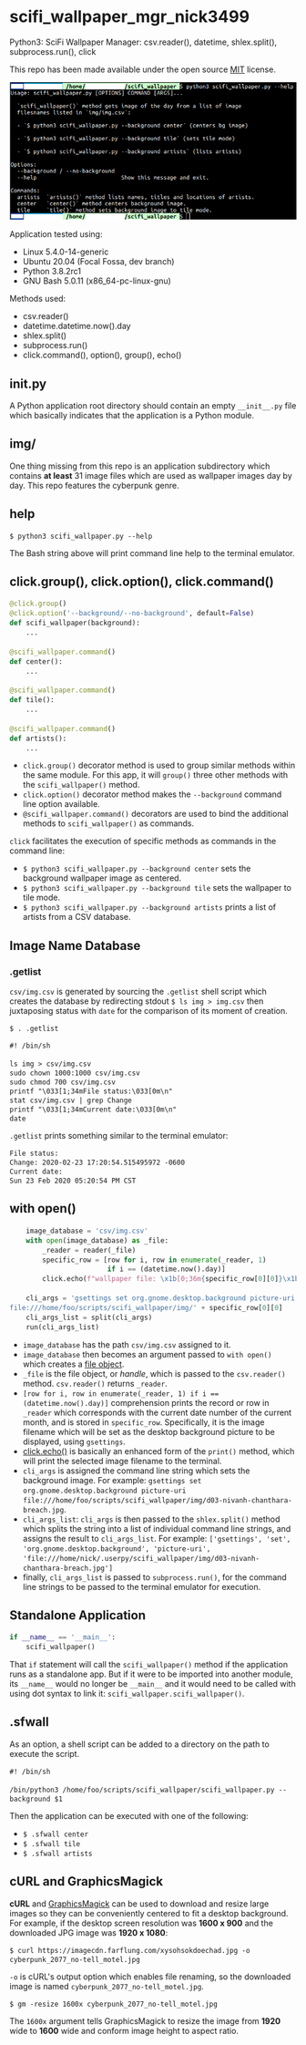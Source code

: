 # scifi_wallpaper_mgr_nick3499
Python3: SciFi Wallpaper Manager: csv.reader(), datetime, shlex.split(), subprocess.run(), click

This repo has been made available under the open source [MIT](https://opensource.org/licenses/MIT) license.

![screen capture](screen_capture.png)

Application tested using:
- Linux 5.4.0-14-generic
- Ubuntu 20.04 (Focal Fossa, dev branch)
- Python 3.8.2rc1
- GNU Bash 5.0.11 (x86_64-pc-linux-gnu)

Methods used:
- csv.reader()
- datetime.datetime.now().day
- shlex.split()
- subprocess.run()
- click.command(), option(), group(), echo()

## __init__.py

A Python application root directory should contain an empty `__init__.py` file which basically indicates that the application is a Python module.

## img/

One thing missing from this repo is an application subdirectory which contains **at least** 31 image files which are used as wallpaper images day by day. This repo features the cyberpunk genre.

## help

```shell
$ python3 scifi_wallpaper.py --help
```

The Bash string above will print command line help to the terminal emulator.

## click.group(), click.option(), click.command()

```python
@click.group()
@click.option('--background/--no-background', default=False)
def scifi_wallpaper(background):
    ...

@scifi_wallpaper.command()
def center():
    ...

@scifi_wallpaper.command()
def tile():
    ...

@scifi_wallpaper.command()
def artists():
    ...
```

- `click.group()` decorator method is used to group similar methods within the same module. For this app, it will `group()` three other methods with the `scifi_wallpaper()` method.
- `click.option()` decorator method makes the `--background` command line option available.
- `@scifi_wallpaper.command()` decorators are used to bind the additional methods to `scifi_wallpaper()` as commands.

`click` facilitates the execution of specific methods as commands in the command line:

- `$ python3 scifi_wallpaper.py --background center` sets the background wallpaper image as centered.
- `$ python3 scifi_wallpaper.py --background tile` sets the wallpaper to tile mode.
- `$ python3 scifi_wallpaper.py --background artists` prints a list of artists from a CSV database.

## Image Name Database

### .getlist

`csv/img.csv` is generated by sourcing the `.getlist` shell script which creates the database by redirecting stdout `$ ls img > img.csv` then juxtaposing status with `date` for the comparison of its moment of creation.

```shell
$ . .getlist
```

```shell
#! /bin/sh

ls img > csv/img.csv
sudo chown 1000:1000 csv/img.csv
sudo chmod 700 csv/img.csv
printf "\033[1;34mFile status:\033[0m\n"
stat csv/img.csv | grep Change
printf "\033[1;34mCurrent date:\033[0m\n"
date
```

`.getlist` prints something similar to the terminal emulator:

```shell
File status:
Change: 2020-02-23 17:20:54.515495972 -0600
Current date:
Sun 23 Feb 2020 05:20:54 PM CST
```

## with open()

```python
    image_database = 'csv/img.csv'
    with open(image_database) as _file:
        _reader = reader(_file)
        specific_row = [row for i, row in enumerate(_reader, 1)
                        if i == (datetime.now().day)]
        click.echo(f"wallpaper file: \x1b[0;36m{specific_row[0][0]}\x1b[0m")

    cli_args = 'gsettings set org.gnome.desktop.background picture-uri \
file:///home/foo/scripts/scifi_wallpaper/img/' + specific_row[0][0]
    cli_args_list = split(cli_args)
    run(cli_args_list)
```

- `image_database` has the path `csv/img.csv` assigned to it.
- `image_database` then becomes an argument passed to `with open()` which creates a [file object](https://www.programiz.com/python-programming/file-operation#open).
- `_file` is the file object, or _handle_, which is passed to the `csv.reader()` method. `csv.reader()` returns `_reader`.
- `[row for i, row in enumerate(_reader, 1) if i == (datetime.now().day)]` comprehension prints the record or row in `_reader` which corresponds with the current date number of the current month, and is stored in `specific_row`. Specifically, it is the image filename which will be set as the desktop background picture to be displayed, using `gsettings`.
- [click.echo()](https://click.palletsprojects.com/en/7.x/utils/#printing-to-stdout) is basically an enhanced form of the `print()` method, which will print the selected image filename to the terminal.
- `cli_args` is assigned the command line string which sets the background image. For example: `gsettings set org.gnome.desktop.background picture-uri file:///home/foo/scripts/scifi_wallpaper/img/d03-nivanh-chanthara-breach.jpg`.
- `cli_args_list`: `cli_args` is then passed to the `shlex.split()` method which splits the string into a list of individual command line strings, and assigns the result to `cli_args_list`. For example: `['gsettings', 'set', 'org.gnome.desktop.background', 'picture-uri', 'file:///home/nick/.userpy/scifi_wallpaper/img/d03-nivanh-chanthara-breach.jpg']`
- finally, `cli_args_list` is passed to `subprocess.run()`, for the command line strings to be passed to the terminal emulator for execution.

## Standalone Application

```python
if __name__ == '__main__':
    scifi_wallpaper()
```

That `if` statement will call the `scifi_wallpaper()` method if the application runs as a standalone app. But if it were to be imported into another module, its `__name__` would no longer be `__main__` and it would need to be called with using dot syntax to link it: `scifi_wallpaper.scifi_wallpaper()`.

## .sfwall

As an option, a shell script can be added to a directory on the path to execute the script.

```shell
#! /bin/sh

/bin/python3 /home/foo/scripts/scifi_wallpaper/scifi_wallpaper.py --background $1
```

Then the application can be executed with one of the following:

- `$ .sfwall center`
- `$ .sfwall tile`
- `$ .sfwall artists`

## cURL and GraphicsMagick

**cURL** and [GraphicsMagick](http://jeromebelleman.gitlab.io/posts/graphics/gmresize/#resize) can be used to download and resize large images so they can be conveniently centered to fit a desktop background. For example, if the desktop screen resolution was **1600 x 900** and the downloaded JPG image was **1920 x 1080**:

```shell
$ curl https://imagecdn.farflung.com/xysohsokdoechad.jpg -o cyberpunk_2077_no-tell_motel.jpg
```

`-o` is cURL's output option which enables file renaming, so the downloaded image is named `cyberpunk_2077_no-tell_motel.jpg`.

```shell
$ gm -resize 1600x cyberpunk_2077_no-tell_motel.jpg
```

The `1600x` argument tells GraphicsMagick to resize the image from **1920** wide to **1600** wide and conform image height to aspect ratio.
